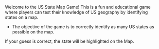 Welcome to the US State Map Game! This is a fun and educational game where players can test their knowledge of US geography by identifying states on a map.

* The objective of the game is to correctly identify as many US states as possible on the map.

If your guess is correct, the state will be highlighted on the Map.
